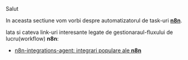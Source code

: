 Salut

In aceasta sectiune vom vorbi despre automatizatorul de task-uri [**n8n**](https://n8n.io/?ps_partner_key=ZWFiZDIyYjkwZTFl&ps_xid=gqAcG3dsMnmZnm&gsxid=gqAcG3dsMnmZnm&gspk=ZWFiZDIyYjkwZTFl&gad_source=1).

Iata si cateva link-uri interesante legate de gestionaraul-fluxului de lucru(workflow) **n8n**:

 - [n8n-integrations-agent: integrari populare ale **n8n**](https://n8n.io/integrations/agent/)
